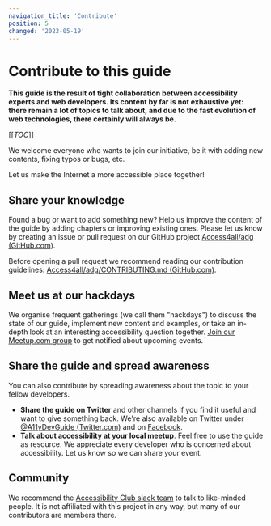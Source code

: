 ```yaml
---
navigation_title: 'Contribute'
position: 5
changed: '2023-05-19'
---
```


# Contribute to this guide

**This guide is the result of tight collaboration between accessibility experts and web developers. Its content by far is not exhaustive yet: there remain a lot of topics to talk about, and due to the fast evolution of web technologies, there certainly will always be.**

[[_TOC_]]

We welcome everyone who wants to join our initiative, be it with adding new contents, fixing typos or bugs, etc.

Let us make the Internet a more accessible place together!

## Share your knowledge

Found a bug or want to add something new? Help us improve the content of the guide by adding chapters or improving existing ones. Please let us know by creating an issue or pull request on our GitHub project [Access4all/adg (GitHub.com)].

Before opening a pull request we recommend reading our contribution guidelines: [Access4all/adg/CONTRIBUTING.md (GitHub.com)].

## Meet us at our hackdays

We organise frequent gatherings (we call them "hackdays") to discuss the state of our guide, implement new content and examples, or take an in-depth look at an interesting accessibility question together. [Join our Meetup.com group] to get notified about upcoming events.

## Share the guide and spread awareness

You can also contribute by spreading awareness about the topic to your fellow developers.

- **Share the guide on Twitter** and other channels if you find it useful and want to give something back. We're also available on Twitter under [@A11yDevGuide (Twitter.com)] and on [Facebook].
- **Talk about accessibility at your local meetup**. Feel free to use the guide as resource. We appreciate every developer who is concerned about accessibility. Let us know so we can share your event.

[create an issue on github]: https://github.com/Access4all/adg/issues
[access4all/adg (github.com)]: https://github.com/Access4all/adg
[access4all/adg/contributing.md (github.com)]: https://github.com/Access4all/adg/blob/master/CONTRIBUTING.md
[join our meetup.com group]: https://www.meetup.com/accessibility-community-meetup/
[@a11ydevguide (twitter.com)]: https://twitter.com/A11yDevGuide
[facebook]: https://www.facebook.com/AccessibilityDeveloperGuide

## Community

We recommend the [Accessibility Club slack team](https://slack.a11y.club) to talk to like-minded people. It is not affiliated with this project in any way, but many of our contributors are members there.
